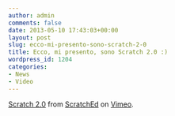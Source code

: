 ```yaml
---
author: admin
comments: false
date: 2013-05-10 17:43:03+00:00
layout: post
slug: ecco-mi-presento-sono-scratch-2-0
title: Ecco, mi presento, sono Scratch 2.0 :)
wordpress_id: 1204
categories:
- News
- Video
---
```


[Scratch 2.0](//vimeo.com/41683547) from [ScratchEd](//vimeo.com/scratchedteam) on [Vimeo](//vimeo.com).
